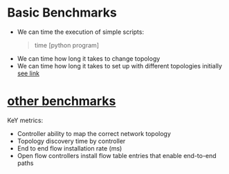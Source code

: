 # Basic Benchmarks
* We can time the execution of simple scripts:
  > time [python program]
* We can time how long it takes to change topology
* We can time how long it takes to set up with different topologies initially [see link](http://vlkan.com/blog/post/2013/04/19/benchmarking-mininet/)

# [other benchmarks](https://www.necam.com/docs/?id=2709888a-ecfd-4157-8849-1d18144a6dda)

KeY metrics:
* Controller ability to map the correct network topology
* Topology discovery time by controller
* End to end flow installation rate (ms)
* Open flow controllers install flow table entries that enable end-to-end paths

